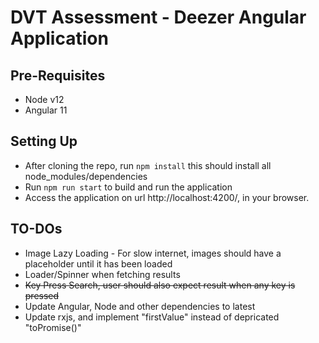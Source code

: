 # DVT Assessment - Deezer Angular Application

## Pre-Requisites
- Node v12
- Angular 11

## Setting Up
- After cloning the repo, run `npm install` this should install all node_modules/dependencies
- Run `npm run start` to build and run the application
- Access the application on url http://localhost:4200/, in your browser.

## TO-DOs
- Image Lazy Loading - For slow internet, images should have a placeholder until it has been loaded
- Loader/Spinner when fetching results
- ~~Key Press Search, user should also expect result when any key is pressed~~
- Update Angular, Node and other dependencies to latest
- Update rxjs, and implement "firstValue" instead of depricated "toPromise()"
